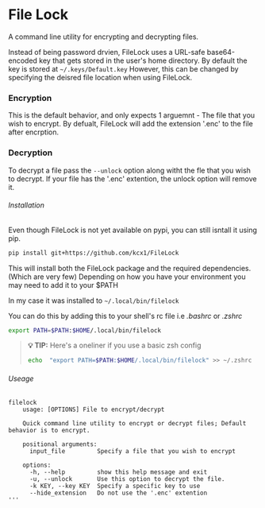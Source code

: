 # File Lock
A command line utility for encrypting and decrypting files.

Instead of being password drvien, FileLock uses a URL-safe base64-encoded key that gets stored in the user's home directory. By default the key is stored at ```~/.keys/Default.key``` However, this can be changed by specifying the deisred file location when using FileLock.

### Encryption
This is the default behavior, and only expects 1 arguemnt - The file that you wish to encrypt. By defualt, FileLock will add the extension '.enc' to the file after encrption.


### Decryption
To decrypt a file pass the ``` --unlock ``` option along witht the fle that you wish to decrypt. If your file has the '.enc' extention, the unlock option will remove it.

###### Installation

Even though FileLock is not yet available on pypi, you can still isntall it using pip. 

```bash
pip install git+https://github.com/kcx1/FileLock
```
This will install both the FileLock package and the required dependencies. (Which are very few) Depending on how you have your environment you may need to add it to your $PATH 

In my case it was installed to ``` ~/.local/bin/filelock ```

You can do this by adding this to your shell's rc file i.e *.bashrc* or *.zshrc*

```bash
export PATH=$PATH:$HOME/.local/bin/filelock
```

> **💡 TIP:** Here's a oneliner if you use a basic zsh config
> ```bash
> echo  "export PATH=$PATH:$HOME/.local/bin/filelock" >> ~/.zshrc
> ```

###### Useage
```
filelock
    usage: [OPTIONS] File to encrypt/decrypt

    Quick command line utility to encrypt or decrypt files; Default behavior is to encrypt.

    positional arguments:
      input_file         Specify a file that you wish to encrypt

    options:
      -h, --help         show this help message and exit
      -u, --unlock       Use this option to decrypt the file.
      -k KEY, --key KEY  Specify a specific key to use
      --hide_extension   Do not use the '.enc' extention
'''
